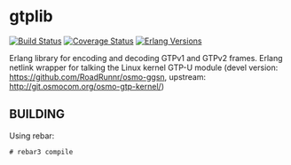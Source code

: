 gtplib
======
[![Build Status][travis badge]][travis]
[![Coverage Status][coveralls badge]][coveralls]
[![Erlang Versions][erlang version badge]][travis]

Erlang library for encoding and decoding GTPv1 and GTPv2 frames.
Erlang netlink wrapper for talking the Linux kernel GTP-U module
(devel version: https://github.com/RoadRunnr/osmo-ggsn,
 upstream:      http://git.osmocom.org/osmo-gtp-kernel/)

BUILDING
--------

Using rebar:

    # rebar3 compile

<!-- Badges -->
[travis]: https://travis-ci.org/travelping/gtplib
[travis badge]: https://img.shields.io/travis/travelping/gtplib/master.svg?style=flat-square
[coveralls]: https://coveralls.io/github/travelping/gtplib
[coveralls badge]: https://img.shields.io/coveralls/travelping/gtplib/master.svg?style=flat-square
[erlang version badge]: https://img.shields.io/badge/erlang-R20.1%20to%21.0-blue.svg?style=flat-square
